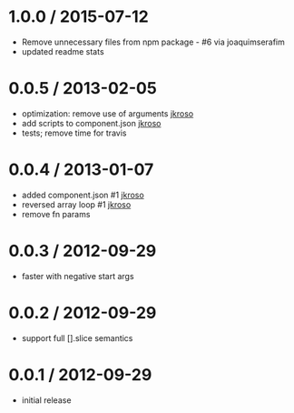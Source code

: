 
1.0.0 / 2015-07-12
==================

 * Remove unnecessary files from npm package - #6 via joaquimserafim
 * updated readme stats

0.0.5 / 2013-02-05
==================

  * optimization: remove use of arguments [jkroso](https://github.com/jkroso)
  * add scripts to component.json [jkroso](https://github.com/jkroso)
  * tests; remove time for travis

0.0.4 / 2013-01-07
==================

  * added component.json #1 [jkroso](https://github.com/jkroso)
  * reversed array loop #1 [jkroso](https://github.com/jkroso)
  * remove fn params

0.0.3 / 2012-09-29
==================

  * faster with negative start args

0.0.2 / 2012-09-29
==================

  * support full [].slice semantics

0.0.1 / 2012-09-29
===================

  * initial release

